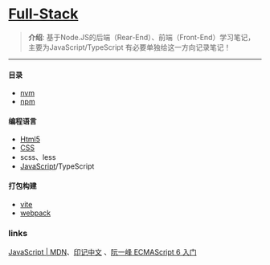 # [Full-Stack](https://developer.mozilla.org/zh-CN/docs/Web)
> **介绍**: 基于Node.JS的后端（Rear-End）、前端（Front-End）学习笔记， 主要为JavaScript/TypeScript 有必要单独给这一方向记录笔记！

----

#### 目录
* [nvm](https://nvm.p6p.net/)
* [npm](./env/npm)

#### 编程语言 
* [Html5](./PL.Learning/html)
* [CSS](./PL.Learning/css)
* scss、less
* [JavaScript](./PL.Learning/javascript)/TypeScript

#### 打包构建
- [vite](./scaffold/vite)
- [webpack](./scaffold/webpack)

### links
[JavaScript | MDN](https://developer.mozilla.org/zh-CN/docs/Web/JavaScript)、[印记中文](https://docschina.org/) 、[阮一峰 ECMAScript 6 入门](https://es6.ruanyifeng.com/)

